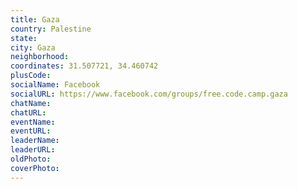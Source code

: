 ```yaml
---
title: Gaza
country: Palestine
state: 
city: Gaza
neighborhood: 
coordinates: 31.507721, 34.460742
plusCode:
socialName: Facebook
socialURL: https://www.facebook.com/groups/free.code.camp.gaza
chatName:
chatURL:
eventName:
eventURL:
leaderName:
leaderURL:
oldPhoto: 
coverPhoto:
---
```

